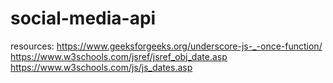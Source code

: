 # social-media-api

resources: 
https://www.geeksforgeeks.org/underscore-js-_-once-function/
https://www.w3schools.com/jsref/jsref_obj_date.asp
https://www.w3schools.com/js/js_dates.asp